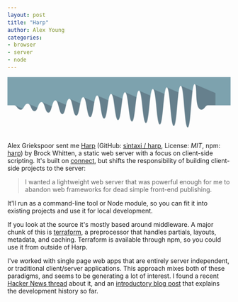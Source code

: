 ```yaml
---
layout: post
title: "Harp"
author: Alex Young
categories:
- browser
- server
- node
---
```


![Harp](/images/posts/harpbanner.png)

Alex Griekspoor sent me [Harp](http://harpjs.com/) (GitHub: [sintaxi / harp](https://github.com/sintaxi/harp), License: _MIT_, npm: [harp](https://npmjs.org/package/harp)) by Brock Whitten, a static web server with a focus on client-side scripting.  It's built on [connect](https://npmjs.org/package/connect), but shifts the responsibility of building client-side projects to the server:

> I wanted a lightweight web server that was powerful enough for me to abandon web frameworks for dead simple front-end publishing.

It'll run as a command-line tool or Node module, so you can fit it into existing projects and use it for local development.

If you look at the source it's mostly based around middleware.  A major chunk of this is [terraform](https://npmjs.org/package/terraform), a preprocessor that handles partials, layouts, metadata, and caching.  Terraform is available through npm, so you could use it from outside of Harp.

I've worked with single page web apps that are entirely server independent, or traditional client/server applications.  This approach mixes both of these paradigms, and seems to be generating a lot of interest.  I found a recent [Hacker News thread](https://news.ycombinator.com/item?id=6495287) about it, and an [introductory blog post](http://sintaxi.com/introducing-harp) that explains the development history so far.
